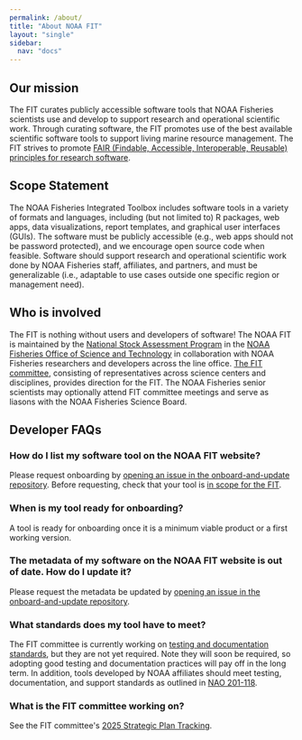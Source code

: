 ```yaml
---
permalink: /about/
title: "About NOAA FIT"
layout: "single"
sidebar:
  nav: "docs"
---
```


## Our mission

The FIT curates publicly accessible software tools that NOAA Fisheries scientists use and develop to support research and operational scientific work. Through curating software, the FIT promotes use of the best available scientific software tools to support living marine resource management. The FIT strives to promote [FAIR (Findable, Accessible, Interoperable, Reusable) principles for research software](https://www.nature.com/articles/s41597-022-01710-x).

## Scope Statement

The NOAA Fisheries Integrated Toolbox includes software tools in a variety of formats and languages, including (but not limited to) R packages, web apps, data visualizations, report templates, and graphical user interfaces (GUIs). The software must be publicly accessible (e.g., web apps should not be password protected), and we encourage open source code when feasible. Software should support research and operational scientific work done by NOAA Fisheries staff, affiliates, and partners, and must be generalizable (i.e., adaptable to use cases outside one specific region or management need). 

## Who is involved

The FIT is nothing without users and developers of software! The NOAA FIT is maintained by the [National Stock Assessment Program](https://www.fisheries.noaa.gov/topic/population-assessments) in the [NOAA Fisheries Office of Science and Technology](https://www.fisheries.noaa.gov/about/office-science-and-technology) in collaboration with NOAA Fisheries researchers and developers across the line office. [The FIT committee](https://docs.google.com/document/d/17QNyOUledJpV_Uw7soKffRO-DIPQi9p8AjSEmXkQpQA/edit?tab=t.0#heading=h.25a5izmwvkov), consisting of representatives across science centers and disciplines, provides direction for the FIT. The NOAA Fisheries senior scientists may optionally attend FIT committee meetings and serve as liasons with the NOAA Fisheries Science Board.

## Developer FAQs

### How do I list my software tool on the NOAA FIT website?

Please request onboarding by [opening an issue in the onboard-and-update repository](https://github.com/nmfs-ost/FIT-onboard-and-update/issues/new/choose). Before requesting, check that your tool is [in scope for the FIT](https://nmfs-ost.github.io/noaa-fit-resources/about/#scope-statement).

### When is my tool ready for onboarding?

A tool is ready for onboarding once it is a minimum viable product or a first working version.

### The metadata of my software on the NOAA FIT website is out of date. How do I update it?

Please request the metadata be updated by [opening an issue in the onboard-and-update repository](https://github.com/nmfs-ost/FIT-onboard-and-update/issues/new/choose).

### What standards does my tool have to meet?

The FIT committee is currently working on [testing and documentation standards](https://nmfs-ost.github.io/noaa-fit-resources/noaa%20fit/tool-quality/), but they are not yet required. Note they will soon be required, so adopting good testing and documentation practices will pay off in the long term. In addition, tools developed by NOAA affiliates should meet testing, documentation, and support standards as outlined in [NAO 201-118](https://www.noaa.gov/administration/nao-201-118-software-governance-and-public-release-policy).

### What is the FIT committee working on?

See the FIT committee's [2025 Strategic Plan Tracking](https://github.com/orgs/nmfs-ost/projects/33).

